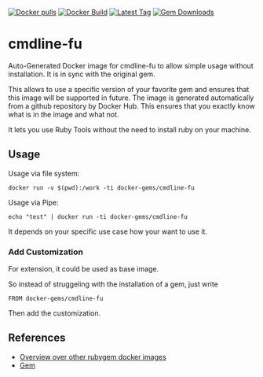 [![Docker pulls](https://img.shields.io/docker/pulls/rubygem/cmdline-fu.svg)](https://hub.docker.com/r/rubygem/cmdline-fu/)
[![Docker Build](https://img.shields.io/docker/automated/rubygem/cmdline-fu.svg)](https://hub.docker.com/r/rubygem/cmdline-fu/)
[![Latest Tag](https://img.shields.io/github/tag/docker-rubygem/cmdline-fu.svg)](https://hub.docker.com/r/rubygem/cmdline-fu/)
[![Gem Downloads](https://img.shields.io/gem/dt/cmdline-fu.svg)](https://rubygems.org/gems/cmdline-fu/)
# cmdline-fu

Auto-Generated Docker image for cmdline-fu to allow simple usage without installation.
It is in sync with the original gem.

This allows to use a specific version of your favorite gem and ensures that this image will be supported in future.
The image is generated automatically from a github repository by Docker Hub.
This ensures that you exactly know what is in the image and what not.

It lets you use Ruby Tools without the need to install ruby on your machine.

## Usage

Usage via file system:

`docker run -v $(pwd):/work -ti docker-gems/cmdline-fu`

Usage via Pipe:

`echo "test" | docker run -ti docker-gems/cmdline-fu`

It depends on your specific use case how your want to use it.

### Add Customization

For extension, it could be used as base image.

So instead of struggeling with the installation of a gem, just write

`FROM docker-gems/cmdline-fu`

Then add the customization.

## References

 - [Overview over other rubygem docker images](https://github.com/thinkbot/docker-rubygem)
 - [Gem](https://rubygems.org/gems/cmdline-fu/)
